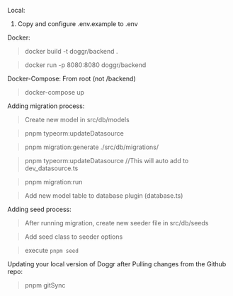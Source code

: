 Local:

1. Copy and configure .env.example to .env

Docker:

> docker build -t doggr/backend .

> docker run -p 8080:8080 doggr/backend

Docker-Compose:
From root (not /backend)

> docker-compose up


Adding migration process:

> Create new model in src/db/models

> pnpm typeorm:updateDatasource

> pnpm migration:generate ./src/db/migrations/<NAMEHERE>

> pnpm typeorm:updateDatasource //This will auto add to dev_datasource.ts

> pnpm migration:run

> Add new model table to database plugin (database.ts)

Adding seed process:
> After running migration, create new seeder file in src/db/seeds

> Add seed class to seeder options

> execute `pnpm seed`

Updating your local version of Doggr after Pulling changes from the Github repo:
> pnpm gitSync
  
